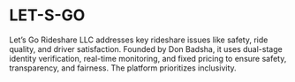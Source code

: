 # LET-S-GO
Let’s Go Rideshare LLC addresses key rideshare issues like safety, ride quality, and driver satisfaction. Founded by Don Badsha, it uses dual-stage identity verification, real-time monitoring, and fixed pricing to ensure safety, transparency, and fairness. The platform prioritizes inclusivity.
